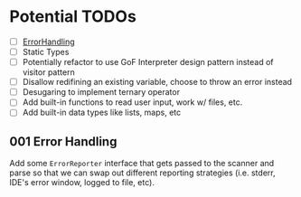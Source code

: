 # Potential TODOs

* [ ] [ErrorHandling](001-error-handling)
* [ ] Static Types
* [ ] Potentially refactor to use GoF Interpreter design pattern instead of visitor pattern
* [ ] Disallow redifining an existing variable, choose to throw an error instead
* [ ] Desugaring to implement ternary operator
* [ ] Add built-in functions to read user input, work w/ files, etc.
* [ ] Add built-in data types like lists, maps, etc

## 001 Error Handling

Add some `ErrorReporter` interface that gets passed to the scanner
and parse so that we can swap out different reporting strategies
(i.e. stderr, IDE's error window, logged to file, etc).

